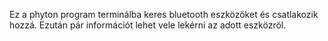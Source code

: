 Ez a phyton program terminálba keres bluetooth eszközöket és csatlakozik hozzá.
Ezután pár információt lehet vele lekérni az adott eszközröl.
 
 
